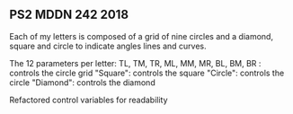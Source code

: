 ## PS2 MDDN 242 2018

Each of my letters is composed of a grid of nine circles and a diamond, square and circle to indicate angles lines and curves.

The 12 parameters per letter:
  TL, TM, TR, ML, MM, MR, BL, BM, BR : controls the circle grid 
  "Square": controls the square
  "Circle": controls the circle
  "Diamond": controls the diamond

  Refactored control variables for readability

